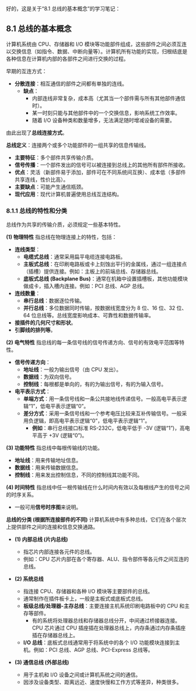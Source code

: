 好的，这是关于“8.1 总线的基本概念”的学习笔记：

## 8.1 总线的基本概念

计算机系统由 CPU、存储器和 I/O 模块等功能部件组成，这些部件之间必须互连以交换信息（如指令、数据、中断向量等）。计算机所有功能的实现，归根结底是各种信息在计算机内部的各部件之间进行交换的过程。

早期的互连方式：
*   **分散连接**：相互通信的部件之间都有单独的连线。
    *   **缺点**：
        *   内部连线非常复杂，成本高（尤其当一个部件需与所有其他部件通信时）。
        *   某一时刻只能与其他部件中的一个交换信息，影响系统工作效率。
        *   随着 I/O 设备种类和数量增多，无法满足随时增减设备的需要。

由此出现了**总线连接方式**。

**总线定义**：连接两个或多个功能部件的一组共享的信息传输线。
*   **主要特征**：多个部件共享传输介质。
*   **信号传播**：一个部件发出的信号可以被连接到总线上的其他所有部件所接收。
*   **优点**：灵活（新部件易于添加，部件可在不同系统间互换）、成本低（多部件共享连线，性价比高）。
*   **主要缺点**：可能产生通信瓶颈。
*   **现代应用**：现代计算机普遍使用总线互连结构。

### 8.1.1 总线的特性和分类

总线作为共享的传输介质，必须规定一些基本特性。

**(1) 物理特性**
指总线在物理连接上的特性，包括：
*   **连线类型**：
    *   **电缆式总线**：通常采用扁平电缆连接电路板。
    *   **主板式总线**：在印刷电路板或卡上刻蚀出平行的金属线，通过一组连接点（插槽）提供连接。例如：主板上的前端总线、存储器总线。
    *   **底板式总线 (Backplane Bus)**：通常在机箱中设置插槽板，其他功能模块做成卡，插入槽内连接。例如：PCI 总线、AGP 总线。
*   **连线数量**：
    *   **串行总线**：数据逐位传输。
    *   **并行总线**：多位数据同时传输，按数据线宽度分为 8 位、16 位、32 位、64 位总线等。总线宽度影响成本、可靠性和数据传输率。
*   **接插件的几何尺寸和形状**。
*   **引脚线的排列等**。

**(2) 电气特性**
指总线的每一条信号线的信号传递方向、信号的有效电平范围等特性。
*   **信号传递方向**：
    *   **地址线**：一般为输出信号（由 CPU 发出）。
    *   **数据线**：为双向信号。
    *   **控制线**：每根都是单向的，有的为输出信号，有的为输入信号。
*   **电平表示方式**：
    *   **单端方式**：用一条信号线和一条公共接地线传递信号。一般高电平表示逻辑“1”，低电平表示逻辑“0”。
    *   **差分方式**：采用一条信号线和一个参考电压比较来互补传输信号。一般采用负逻辑，即高电平表示逻辑“0”，低电平表示逻辑“1”。
        *   **例如**：串行总线接口标准 RS-232C，低电平低于 -3V (逻辑“1”)，高电平高于 +3V (逻辑“0”)。

**(3) 功能特性**
指总线中每根传输线的功能。
*   **地址线**：用来传输地址信息。
*   **数据线**：用来传输数据信息。
*   **控制线**：用来发出控制信息，不同的控制线其功能不同。

**(4) 时间特性**
指总线中任一根传输线在什么时间内有效以及每根线产生的信号之间的时序关系。
*   一般可用**信号时序图**来说明。

**总线的分类 (根据所连接部件的不同)**
计算机系统中有多种总线，它们在各个层次上提供部件之间的连接和信息交换通路。

*   **(1) 内部总线 (片内总线)**
    *   指芯片内部连接各元件的总线。
    *   例如：CPU 芯片内部在各个寄存器、ALU、指令部件等各元件之间互连的总线。

*   **(2) 系统总线**
    *   指连接 CPU、存储器和各种 I/O 模块等主要部件的总线。
    *   通常制作在插件板卡上，一般是主板式或底板式总线。
    *   **板级总线/处理器-主存总线**：主要连接主机系统印刷电路板中的 CPU 和主存等部件。
        *   有的系统将处理器总线和存储器总线分开，中间通过桥接器连接。CPU 芯片通过 CPU 插座插在处理器总线上，内存条通过内存条插座插在存储器总线上。
    *   **I/O 总线**：底板式总线通常用于将系统中的各个 I/O 功能模块连接到主机。例如：PCI 总线、AGP 总线、PCI-Express 总线等。

*   **(3) 通信总线 (外部总线)**
    *   用于主机和 I/O 设备之间或计算机系统之间的通信。
    *   因涉及设备类型、距离远近、速度快慢和工作方式等差异，种类很多。